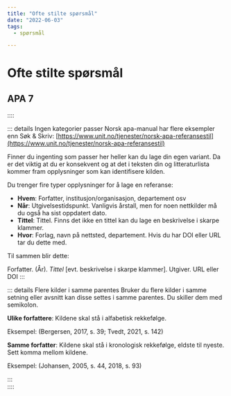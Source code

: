 ```yaml
---
title: "Ofte stilte spørsmål"
date: "2022-06-03"
tags:
  - spørsmål

---
```


# Ofte stilte spørsmål

## APA 7

::::  

::: details Ingen kategorier passer 
Norsk apa-manual har flere eksempler enn Søk & Skriv: [https://www.unit.no/tjenester/norsk-apa-referansestil](https://www.unit.no/tjenester/norsk-apa-referansestil)

Finner du ingenting som passer her heller kan du lage din egen variant. Da er det viktig at du er konsekvent og at det i teksten din og litteraturlista kommer fram opplysninger som kan identifisere kilden.

Du trenger fire typer opplysninger for å lage en referanse:
+ **Hvem**: Forfatter, institusjon/organisasjon, departement osv
+ **Når**: Utgivelsestidspunkt. Vanligvis årstall, men for noen nettkilder må du også ha sist oppdatert dato.
+ **Tittel**: Tittel. Finns det ikke en tittel kan du lage en beskrivelse i skarpe klammer.
+ **Hvor**: Forlag, navn på nettsted, departement. Hvis du har DOI eller URL tar du dette med.

Til sammen blir dette:

Forfatter. (År). _Tittel_ [evt. beskrivelse i skarpe klammer]. Utgiver. URL eller DOI
:::  

::: details Flere kilder i samme parentes
Bruker du flere kilder i samme setning eller avsnitt kan disse settes i samme parentes. Du skiller dem med semikolon.

**Ulike forfattere**:
Kildene skal stå i alfabetisk rekkefølge.

Eksempel: (Bergersen, 2017, s. 39; Tvedt, 2021, s. 142)

**Samme forfatter**:
Kildene skal stå i kronologisk rekkefølge, eldste til nyeste. Sett komma mellom kildene.

Eksempel: (Johansen, 2005, s. 44, 2018, s. 93)

:::  
::::
